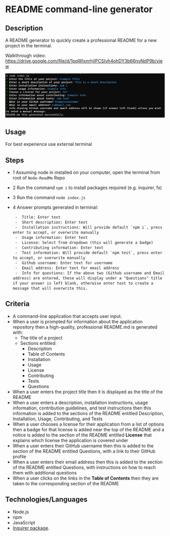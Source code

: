 # README command-line generator

## Description

A README generator to quickly create a professional README for a new project in the terminal.

Walkthrough video: 
https://drive.google.com/file/d/1pqWIxnrhjIPCSIvh4ohDY3b66nvNdP9b/view


![Alt text](image.png)

## Usage

For best experience use external terminal

## Steps

* 1 Assuming node in installed on your computer, open the terminal from root of `Node-ReadMe` Repo
* 2 Run the command `npm i` to install packages required (e.g. inquirer, fs)
* 3 Run the command `node index.js`
* 4 Answer prompts generated in terminal: 

       -  Title: Enter text 
       -  Short description: Enter text
       -  Installation instructions: Will provide default `npm i`, press enter to accept, or overwrite manually
       -  Usage information: Enter text
       -  License: Select from dropdown (this will generate a badge)
       -  Contributing information: Enter text
       -  Test information: Will provide default `npm test`, press enter to accept, or overwrite manually
       -  Github username: Enter text for username
       -  Email address: Enter text for email address
       -  Info for questions: If the above two (Github username and Email address) are entered, these will display under a "Questions" title if your answer is left blank, otherwise enter text to create a message that will overwrite this.

## Criteria

* A command-line application that accepts user input.
* When a user is prompted for information about the application repository then a high-quality, professional README.md is generated with:
    * The title of a project 
    * Sections entitled:
      * Description 
      * Table of Contents 
      * Installation 
      * Usage 
      * License 
      * Contributing 
      * Tests 
      * Questions
* When a user enters the project title then it is displayed as the title of the README
* When a user enters a description, installation instructions, usage information, contribution guidelines, and test instructions then this information is added to the sections of the README entitled Description, Installation, Usage, Contributing, and Tests
* When a user chooses a license for their application from a list of options then a badge for that license is added near the top of the README and a notice is added to the section of the README entitled **License** that explains which license the application is covered under
* When a user enters their GitHub username then this is added to the section of the README entitled Questions, with a link to their GitHub profile
* When a user enters their email address then this is added to the section of the README entitled Questions, with instructions on how to reach them with additional questions
* When a user clicks on the links in the **Table of Contents** then they are taken to the corresponding section of the README

## Technologies/Languages

* Node.js
* npm
* JavaScript
* [Inquirer package](https://www.npmjs.com/package/inquirer).






